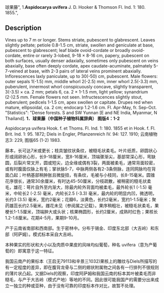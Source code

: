 球果藤",
1.**Aspidocarya uvifera** J. D. Hooker & Thomson Fl. Ind. 1: 180. 1855.",

## Description
Vines up to 7 m or longer. Stems striate, pubescent to glabrescent. Leaves slightly peltate; petiole 0.8-1.5 cm, striate, swollen and geniculate at base, pubescent to glabrescent; leaf blade ovoid-cordate or broadly ovoid-cordate, entire or rarely 3-lobed, 9-18 × 8-16 cm, papery, pubescent on both surfaces, usually denser adaxially, sometimes only pubescent on veins abaxially, base often deeply cordate, apex caudate-acuminate, palmately 5-7-veined at base, with 2-3 pairs of lateral veins prominent abaxially. Inflorescences laxly paniculate, up to 30(-50) cm, pubescent. Male flowers: outer sepals 1(-1.5) mm, middle whorl 2(-2.5) mm, inner whorl 2.5(-3.3) mm, puberulent, innermost whorl conspicuously concave, slightly transparent, 3(-3.5) × ca. 2 mm; petals 6, ca. 2 × 1-1.5 mm, light yellow; synandrium (2-)2.5 mm. Female flowers not seen. Infructescences slightly stout, puberulent; pedicels 1-1.5 cm, apex swollen or capitate. Drupes red when mature, ellipsoidal, ca. 2 cm; endocarp 1.2-1.6 cm. Fl. Apr-May, fr. Sep-Oct.
  "Statistics": "Dense forests. S and SW Yunnan [E and NE India, Myanmar, N Thailand].
**1．球果藤（中国种子植物科属辞典） 图版4：1-2**

Aspidocarya uvifera Hook. f. et Thoms. Fl. Ind. 1: 180. 1855 et in Hook. f. Fl. Brit. Ind. 1: 95. 1872; Diels in Engler, Pflanzenreich IV. 94: 127. 1910; 云南植物志3: 229, 图版65 (1-2) 1983.

藤本，长可达7米或更长；枝具皱纹状条纹，被糙毛状柔毛。叶片纸质，卵圆状心形或阔卵状心形，长9-18厘米，宽8-16厘米，顶端骤渐尖，基部常深心形，弯缺圆，后裂片常叉开，圆或短尖，边全缘或偶有3裂，两面被柔毛，通常背面较密，或有时腹面仅脉上有毛；掌状脉5-7，中脉两侧各有2-3条侧脉，连同网脉均在背面凸起；叶柄基部稍肿胀且微旋扭，有条纹，毛被与小枝同，长8-15毫米。圆锥花序很长，通常30余厘米，有时达45-50厘米，分枝疏散，被稍密的糙毛状柔毛，雄花：萼片自外至内渐大，除最内轮外背面均被柔毛，最外轮长1 (-1.5) 毫米，中轮长2 (-2.5) 毫米，内轮长2.5 (-3.3) 毫米，最内轮的明显内凹，微透明，长约3 (3.5) 毫米，宽约2毫米；花瓣6，淡黄色，长约2毫米，宽约1-1.5毫米；聚药雄蕊长约2.5毫米。雌花未见（参阅属之记载）。果序稍粗壮，被糙毛状柔毛，果梗长1-1.5厘米，顶端肿大或头状；核果椭圆形，长约2厘米，成熟时红色；果核长1.2-1.6厘米。花期4-5月，果期9-10月。

产于云南省南部和西南部。生于密林中。分布于锡金、印度东北部（大吉岭）和东部（阿萨姆）。模式标本采自大吉岭。

本种果实的形状和大小以及肉质中果皮的风味均似葡萄，种名 uvifera（意为产葡萄的）即寓意于这一特征。

我国云南产的果标本（王启无79113和辛景三1032)果核上的雕纹与Diels所描写的有一定程度的差异，即在腹背龙骨与二侧的翅状附属物之间各有一行排列不很规则的薄片状凸起。又据Diels的观察，印度阿萨姆和我国云南的标本其叶被柔毛而非糙毛，与产于大吉岭（模式产地）等地的不同。因此很可能我国产的需要分出来成立一独立的种或亚种，由于没有可靠的印度标本作对比，故暂不处理。
